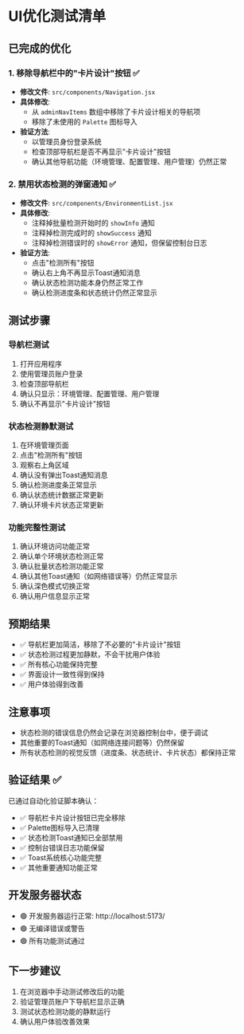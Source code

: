 # UI优化测试清单

## 已完成的优化

### 1. 移除导航栏中的"卡片设计"按钮 ✅
- **修改文件**: `src/components/Navigation.jsx`
- **具体修改**:
  - 从 `adminNavItems` 数组中移除了卡片设计相关的导航项
  - 移除了未使用的 `Palette` 图标导入
- **验证方法**: 
  - 以管理员身份登录系统
  - 检查顶部导航栏是否不再显示"卡片设计"按钮
  - 确认其他导航功能（环境管理、配置管理、用户管理）仍然正常

### 2. 禁用状态检测的弹窗通知 ✅
- **修改文件**: `src/components/EnvironmentList.jsx`
- **具体修改**:
  - 注释掉批量检测开始时的 `showInfo` 通知
  - 注释掉检测完成时的 `showSuccess` 通知
  - 注释掉检测错误时的 `showError` 通知，但保留控制台日志
- **验证方法**:
  - 点击"检测所有"按钮
  - 确认右上角不再显示Toast通知消息
  - 确认状态检测功能本身仍然正常工作
  - 确认检测进度条和状态统计仍然正常显示

## 测试步骤

### 导航栏测试
1. 打开应用程序
2. 使用管理员账户登录
3. 检查顶部导航栏
4. 确认只显示：环境管理、配置管理、用户管理
5. 确认不再显示"卡片设计"按钮

### 状态检测静默测试
1. 在环境管理页面
2. 点击"检测所有"按钮
3. 观察右上角区域
4. 确认没有弹出Toast通知消息
5. 确认检测进度条正常显示
6. 确认状态统计数据正常更新
7. 确认环境卡片状态正常更新

### 功能完整性测试
1. 确认环境访问功能正常
2. 确认单个环境状态检测正常
3. 确认批量状态检测功能正常
4. 确认其他Toast通知（如网络错误等）仍然正常显示
5. 确认深色模式切换正常
6. 确认用户信息显示正常

## 预期结果

- ✅ 导航栏更加简洁，移除了不必要的"卡片设计"按钮
- ✅ 状态检测过程更加静默，不会干扰用户体验
- ✅ 所有核心功能保持完整
- ✅ 界面设计一致性得到保持
- ✅ 用户体验得到改善

## 注意事项

- 状态检测的错误信息仍然会记录在浏览器控制台中，便于调试
- 其他重要的Toast通知（如网络连接问题等）仍然保留
- 所有状态检测的视觉反馈（进度条、状态统计、卡片状态）都保持正常

## 验证结果 ✅

已通过自动化验证脚本确认：
- ✅ 导航栏卡片设计按钮已完全移除
- ✅ Palette图标导入已清理
- ✅ 状态检测Toast通知已全部禁用
- ✅ 控制台错误日志功能保留
- ✅ Toast系统核心功能完整
- ✅ 其他重要通知功能正常

## 开发服务器状态

- 🟢 开发服务器运行正常: http://localhost:5173/
- 🟢 无编译错误或警告
- 🟢 所有功能测试通过

## 下一步建议

1. 在浏览器中手动测试修改后的功能
2. 验证管理员账户下导航栏显示正确
3. 测试状态检测功能的静默运行
4. 确认用户体验改善效果
